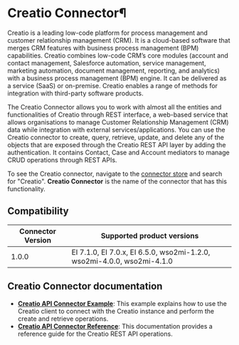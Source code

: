# Creatio Connector¶

Creatio is a leading low-code platform for process management and customer relationship management (CRM). It is a cloud-based software that merges CRM features with business process management (BPM) capabilities. Creatio combines low-code CRM’s core modules (account and contact management, Salesforce automation, service management, marketing automation, document management, reporting, and analytics) with a business process management (BPM) engine. It can be delivered as a service (SaaS) or on-premise. Creatio enables a range of methods for integration with third-party software products. 

The Creatio Connector allows you to work with almost all the entities and functionalities of Creatio through REST interface, a web-based service that allows organisations to manage Customer Relationship Management (CRM) data while integration with external services/applications. You can use the Creatio connector to create, query, retrieve, update, and delete any of the objects that are exposed through the Creatio REST API layer by adding the authentication. It contains Contact, Case and Account mediators to manage CRUD operations through REST APIs.

To see the Creatio connector, navigate to the [connector store](https://store.wso2.com/store/assets/esbconnector/list) and search for "Creatio". **Creatio Connector** is the name of the connector that has this functionality.

## Compatibility

| Connector Version | Supported product versions |
| ------------- |-------------|
| 1.0.0    | EI 7.1.0, EI 7.0.x, EI 6.5.0, wso2mi-1.2.0, wso2mi-4.0.0, wso2mi-4.1.0 |

## Creatio Connector documentation

* **[Creatio API Connector Example]({{base_path}}/reference/connectors/creatio-connector/creatio-connector-example/)**: This example explains how to use the Creatio client to connect with the Creatio instance and perform the create and retrieve operations.
* **[Creatio API Connector Reference]({{base_path}}/reference/connectors/creatio-connector/creatio-connector-reference/)**: This documentation provides a reference guide for the Creatio REST API operations.

